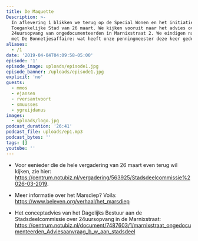 ```yaml
---
title: De Maquette
Description: >-
  In aflevering 1 blikken we terug op de Special Wonen en het initiatiefvoorstel
  Toegankelijke Stad van 26 maart. We kijken vooruit naar het advies over de
  24uursopvang van ongedocumenteerden in Marnixstraat 2. We eindigen natuurlijk
  met De Bonnetjesaffaire: wat heeft onze penningmeester deze keer gedeclareerd?
aliases:
  - /1
date: '2019-04-04T04:09:58-05:00'
episode: '1'
episode_image: uploads/episode1.jpg
episode_banner: /uploads/episode1.jpg
explicit: 'no'
guests:
  - mmos
  - ejansen
  - rversantvoort
  - smuusses
  - ygreijdanus
images:
  - uploads/logo.jpg
podcast_duration: '26:41'
podcast_file: uploads/ep1.mp3
podcast_bytes: ''
tags: []
youtube: ''
---
```

- Voor eenieder die de hele vergadering van 26 maart even terug wil kijken, zie hier: <https://centrum.notubiz.nl/vergadering/563925/Stadsdeelcommissie%2026-03-2019>.

- Meer informatie over het Marsdiep? Voila: <https://www.beleven.org/verhaal/het_marsdiep>

- Het conceptadvies van het Dagelijks Bestuur aan de Stadsdeelcommissie over 24uursopvang in de Marnixstraat: <https://centrum.notubiz.nl/document/7487603/1/marnixstraat_ongedocumenteerden_Adviesaanvraag_b_w_aan_stadsdeel>
